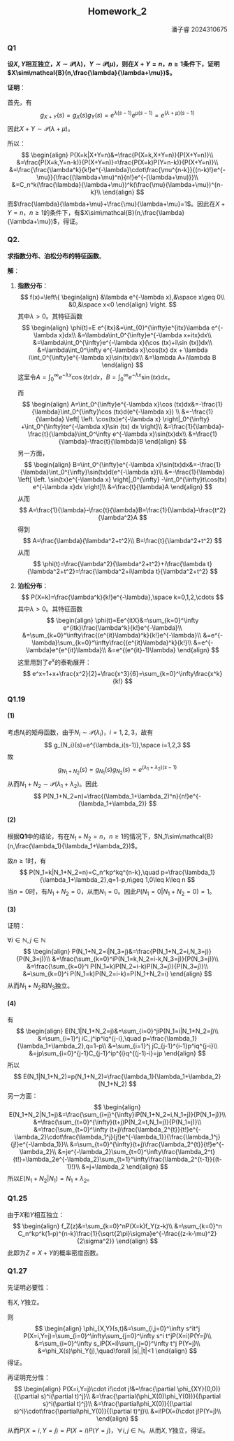 ## <center>Homework\_2</center>

<p align="right">潘子睿 2024310675</p>

### Q1

**设$X,Y$相互独立，$X\sim\mathcal{P}(\lambda)$，$Y\sim\mathcal{P}(\mu)$，则在$X+Y=n$，$n\geq 1$条件下，证明$X\sim\mathcal{B}(n,\frac{\lambda}{\lambda+\mu})$。**

**证明**：

首先，有
$$
g_{X+Y}(s)=g_X(s)g_Y(s)=e^{\lambda(s-1)}e^{\mu(s-1)}=e^{(\lambda+\mu)(s-1)}
$$
因此$X+Y\sim\mathcal{P}(\lambda+\mu)$。

所以：
$$
\begin{align}
P(X=k|X+Y=n)&=\frac{P(X=k,X+Y=n)}{P(X+Y=n)}\\
&=\frac{P(X=k,Y=n-k)}{P(X+Y=n)}=\frac{P(X=k)P(Y=n-k)}{P(X+Y=n)}\\
&=\frac{\frac{\lambda^k}{k!}e^{-\lambda}\cdot\frac{\mu^{n-k}}{(n-k)!}e^{-\mu}}{\frac{(\lambda+\mu)^n}{n!}e^{-(\lambda+\mu)}}\\
&=C_n^k(\frac{\lambda}{\lambda+\mu})^k(\frac{\mu}{\lambda+\mu})^{n-k}\\
\end{align}
$$
而$\frac{\lambda}{\lambda+\mu}+\frac{\mu}{\lambda+\mu}=1$。因此在$X+Y=n$，$n\geq 1$的条件下，有$X\sim\mathcal{B}(n,\frac{\lambda}{\lambda+\mu})$，得证。

### Q2.

**求指数分布、泊松分布的特征函数**。

**解**：

1. **指数分布**：
   $$
   f(x)=\left\{
   \begin{align}
   &\lambda e^{-\lambda x},&\space x\geq 0\\
   &0,&\space x<0
   \end{align}
   \right.
   $$
   其中$\lambda>0$。其特征函数
   $$
   \begin{align}
   \phi(t)=E e^{itx}&=\int_{0}^{\infty}e^{itx}\lambda e^{-\lambda x}dx\\
   &=\lambda\int_0^{\infty}e^{-\lambda x+itx}dx\\
   &=\lambda\int_0^{\infty}e^{-\lambda x}(\cos (tx)+i\sin (tx))dx\\
   &=\lambda\int_0^\infty e^{-\lambda x}\cos(tx) dx + \lambda i\int_0^{\infty}e^{-\lambda x}\sin(tx)dx\\
   &=\lambda A+i\lambda B
   \end{align}
   $$
   这里令$A=\int_0^\infty e^{-\lambda x}\cos(tx) dx$，$B=\int_0^{\infty}e^{-\lambda x}\sin(tx)dx$。

   而
   $$
   \begin{align}
   A=\int_0^{\infty}e^{-\lambda x}\cos (tx)dx&=-\frac{1}{\lambda}\int_0^{\infty}\cos (tx)d(e^{-\lambda x}) \\
   &=-\frac{1}{\lambda}
   \left[
   \left.
   \cos(tx)e^{-\lambda x}
   \right|_0^{\infty}
   +\int_0^{\infty}te^{-\lambda x}\sin (tx) dx
   \right]\\
   &=\frac{1}{\lambda}-\frac{t}{\lambda}\int_0^\infty e^{-\lambda x}\sin(tx)dx\\
   &=\frac{1}{\lambda}-\frac{t}{\lambda}B
   \end{align}
   $$
   另一方面，
   $$
   \begin{align}
   B=\int_0^{\infty}e^{-\lambda x}\sin(tx)dx&=-\frac{1}{\lambda}\int_0^{\infty}\sin(tx)d(e^{-\lambda x})\\
   &=-\frac{1}{\lambda}
   \left[
   \left.
   \sin(tx)e^{-\lambda x}
   \right|_0^{\infty}
   -\int_0^{\infty}t\cos(tx) e^{-\lambda x}dx
   \right]\\
   &=\frac{t}{\lambda}A
   \end{align}
   $$
   从而
   $$
   A=\frac{1}{\lambda}-\frac{t}{\lambda}B=\frac{1}{\lambda}-\frac{t^2}{\lambda^2}A
   $$
   得到
   $$
   A=\frac{\lambda}{\lambda^2+t^2}\\
   B=\frac{t}{\lambda^2+t^2}
   $$
   从而
   $$
   \phi(t)=\frac{\lambda^2}{\lambda^2+t^2}+i\frac{\lambda t}{\lambda^2+t^2}=\frac{\lambda^2+i\lambda t}{\lambda^2+t^2}
   $$
   

2. **泊松分布**：
   $$
   P(X=k)=\frac{\lambda^k}{k!}e^{-\lambda},\space k=0,1,2,\cdots
   $$
   其中$\lambda >0$。其特征函数
   $$
   \begin{align}
   \phi(t)=Ee^{itX}&=\sum_{k=0}^\infty e^{itk}\frac{\lambda^k}{k!}e^{-\lambda}\\
   &=\sum_{k=0}^\infty\frac{(e^{it}\lambda)^k}{k!}e^{-\lambda}\\
   &=e^{-\lambda}\sum_{k=0}^\infty\frac{(e^{it}\lambda)^k}{k!}\\
   &=e^{-\lambda}e^{e^{it}\lambda}\\
   &=e^{(e^{it}-1)\lambda}
   \end{align}
   $$
   这里用到了$e^x$的泰勒展开：
   $$
   e^x=1+x+\frac{x^2}{2}+\frac{x^3}{6}=\sum_{k=0}^\infty\frac{x^k}{k!}
   $$

### Q1.19

#### (1)

考虑$N_i$的矩母函数，由于$N_i\sim\mathcal{P}(\lambda_i)$，$i=1,2,3$，故有
$$
g_{N_i}(s)=e^{\lambda_i(s-1)},\space i=1,2,3
$$
故
$$
g_{N_1+N_2}(s)=g_{N_1}(s)g_{N_2}(s)=e^{(\lambda_1+\lambda_2)(s-1)}
$$
从而$N_1+N_2\sim\mathcal{P}(\lambda_1+\lambda_2)$。因此
$$
P(N_1+N_2=n)=\frac{(\lambda_1+\lambda_2)^n}{n!}e^{-(\lambda_1+\lambda_2)}
$$

#### (2)

根据**Q1**中的结论，有在$N_1+N_2=n$，$n\geq 1$的情况下，$N_1\sim\mathcal{B}(n,\frac{\lambda_1}{\lambda_1+\lambda_2})$。

故$n\geq 1$时，有
$$
P(N_1=k|N_1+N_2=n)=C_n^kp^kq^{n-k},\quad p=\frac{\lambda_1}{\lambda_1+\lambda_2},q=1-p,n\geq 1,0\leq k\leq n
$$
当$n=0$时，有$N_1+N_2=0$，从而$N_1=0$。因此$P(N_1=0|N_1+N_2=0)=1$。

#### (3)

证明：

$\forall i\in \mathbb{N}, j\in \mathbb{N}$
$$
\begin{align}
P(N_1+N_2=i|N_3=j)&=\frac{P(N_1+N_2=i,N_3=j)}{P(N_3=j)}\\
&=\frac{\sum_{k=0}^iP(N_1=k,N_2=i-k,N_3=j)}{P(N_3=j)}\\
&=\frac{\sum_{k=0}^i P(N_1=k)P(N_2=i-k)P(N_3=j)}{P(N_3=j)}\\
&=\sum_{k=0}^i
P(N_1=k)P(N_2=i-k)=P(N_1+N_2=i)
\end{align}
$$
从而$N_1+N_2$和$N_3$独立。

#### (4)

有
$$
\begin{align}
E(N_1|N_1+N_2=j)&=\sum_{i=0}^jiP(N_1=i|N_1+N_2=j)\\
&=\sum_{i=1}^j iC_j^ip^iq^{j-i},\quad p=\frac{\lambda_1}{\lambda_1+\lambda_2},q=1-p\\
&=\sum_{i=1}^j jC_{j-1}^{i-1}p^iq^{j-i}\\
&=jp\sum_{i=0}^{j-1}C_{j-1}^ip^{i}q^{(j-1)-i}=jp
\end{align}
$$
所以
$$
E(N_1|N_1+N_2)=p(N_1+N_2)=\frac{\lambda_1}{\lambda_1+\lambda_2}(N_1+N_2)
$$
另一方面：
$$
\begin{align}
E(N_1+N_2|N_1=j)&=\frac{\sum_{i=j}^{\infty}iP(N_1+N_2=i,N_1=j)}{P(N_1=j)}\\
&=\frac{\sum_{t=0}^{\infty}(t+j)P(N_2=t,N_1=j)}{P(N_1=j)}\\
&=\frac{\sum_{t=0}^\infty (t+j)\frac{\lambda_2^{t}}{t!}e^{-\lambda_2}\cdot\frac{\lambda_1^j}{j!}e^{-\lambda_1}}{\frac{\lambda_1^j}{j!}e^{-\lambda_1}}\\
&=\sum_{t=0}^{\infty}(t+j)\frac{\lambda_2^{t}}{t!}e^{-\lambda_2}\\
&=je^{-\lambda_2}\sum_{t=0}^\infty\frac{\lambda_2^t}{t!}+\lambda_2e^{-\lambda_2}\sum_{t=1}^\infty\frac{\lambda_2^{t-1}}{(t-1)!}\\
&=j+\lambda_2
\end{align}
$$
所以$E(N_1+N_2|N_1)=N_1+\lambda_2$。

### Q1.25

由于$X$和$Y$相互独立：
$$
\begin{align}
f_Z(z)&=\sum_{k=0}^nP(X=k)f_Y(z-k)\\
&=\sum_{k=0}^n C_n^kp^k(1-p)^{n-k}\frac{1}{\sqrt{2\pi}\sigma}e^{-\frac{(z-k-\mu)^2}{2\sigma^2}}
\end{align}
$$
此即为$Z=X+Y$的概率密度函数。

### Q1.27

先证明必要性：

有$X,Y$独立。

则
$$
\begin{align}
\phi_{X,Y}(s,t)&=\sum_{i,j=0}^\infty s^it^j P(X=i,Y=j)=\sum_{i=0}^\infty\sum_{j=0}^\infty s^i t^jP(X=i)P(Y=j)\\
&=\sum_{i=0}^\infty s_iP(X=i)\sum_{j=0}^\infty t^j P(Y=j)\\
&=\phi_X(s)\phi_Y(j),\quad\forall |s|,|t|<1
\end{align}
$$
得证。

再证明充分性：
$$
\begin{align}
P(X=i,Y=j)\cdot i!\cdot j!&=\frac{\partial \phi_{XY}(0,0)}{(\partial s)^i(\partial t)^j}\\
&=\frac{\partial(\phi_X(0)\phi_Y(0))}{(\partial s)^i(\partial t)^j}\\
&=\frac{\partial\phi_X(0)}{(\partial s)^i}\cdot\frac{\partial\phi_Y(0)}{(\partial t)^j}\\
&=i!P(X=i)\cdot j!P(Y=j)\\
\end{align}
$$
从而$P(X=i,Y=j)=P(X=i)P(Y=j)$，$\forall i,j\in\mathbb{N}$。从而$X,Y$独立，得证。